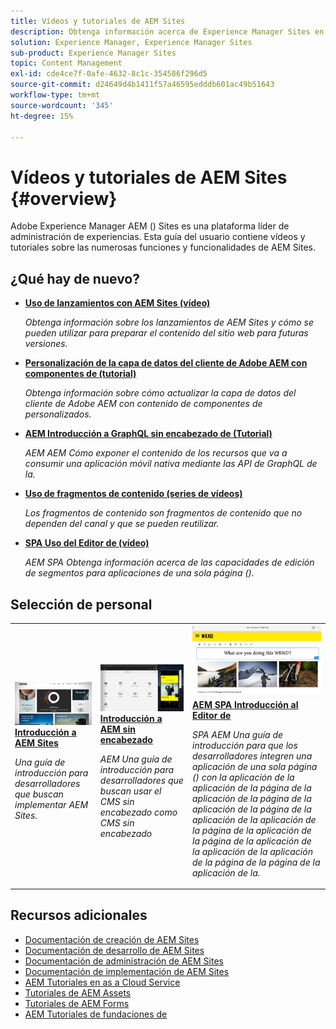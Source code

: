 ```yaml
---
title: Vídeos y tutoriales de AEM Sites
description: Obtenga información acerca de Experience Manager Sites en nuestros vídeos y tutoriales. Descubra nuestras selecciones de personal y las novedades de AEM Sites.
solution: Experience Manager, Experience Manager Sites
sub-product: Experience Manager Sites
topic: Content Management
exl-id: cde4ce7f-0afe-4632-8c1c-354586f296d5
source-git-commit: d24649d4b1411f57a46595edddb601ac49b51643
workflow-type: tm+mt
source-wordcount: '345'
ht-degree: 15%

---
```


# Vídeos y tutoriales de AEM Sites {#overview}

Adobe Experience Manager AEM () Sites es una plataforma líder de administración de experiencias. Esta guía del usuario contiene vídeos y tutoriales sobre las numerosas funciones y funcionalidades de AEM Sites.


<div id="whats-new-section">

## ¿Qué hay de nuevo?

* **[Uso de lanzamientos con AEM Sites (vídeo)](./page-authoring/launches.md)**

   *Obtenga información sobre los lanzamientos de AEM Sites y cómo se pueden utilizar para preparar el contenido del sitio web para futuras versiones.*

* **[Personalización de la capa de datos del cliente de Adobe AEM con componentes de (tutorial)](./integrations/adobe-client-data-layer/data-layer-customize.md)**

   *Obtenga información sobre cómo actualizar la capa de datos del cliente de Adobe AEM con contenido de componentes de personalizados.*

* **[AEM Introducción a GraphQL sin encabezado de (Tutorial)](https://experienceleague.adobe.com/docs/experience-manager-learn/getting-started-with-aem-headless/graphql/overview.html?lang=es)**

   *AEM AEM Cómo exponer el contenido de los recursos que va a consumir una aplicación móvil nativa mediante las API de GraphQL de la.*

* **[Uso de fragmentos de contenido (series de vídeos)](./content-fragments/content-fragments-feature-video-use.md)**

   *Los fragmentos de contenido son fragmentos de contenido que no dependen del canal y que se pueden reutilizar.*

* **[SPA Uso del Editor de (vídeo)](./spa-editor/spa-editor-framework-feature-video-use.md)**

   *AEM SPA Obtenga información acerca de las capacidades de edición de segmentos para aplicaciones de una sola página ().*

</div>

<div id="recs-overview-body-1"></div>
<div id="recs-overview-body-2"></div>
<div id="recs-overview-body-3"></div>
<div id="recs-overview-body-4"></div>
<div id="recs-overview-body-5"></div>
<div id="recs-overview-body-6"></div>

<div id="staff-picks-section">

## Selección de personal

<table>
<tr>
  <td>
    <a href="https://experienceleague.adobe.com/docs/experience-manager-learn/getting-started-wknd-tutorial-develop/overview.html?lang=es">
      <img alt="Introducción a AEM Sites: Tutorial de WKND" src="./assets/aem-wknd-tutorial.png" />
    </a>
    <div>
      <a href="https://experienceleague.adobe.com/docs/experience-manager-learn/getting-started-wknd-tutorial-develop/overview.html?lang=es">
    <strong>Introducción a AEM Sites</strong>
    </a>
    </div>
    <p>
    <em>Una guía de introducción para desarrolladores que buscan implementar AEM Sites.</em>
    <p>
  </td>
  <td>
    <a href="https://experienceleague.adobe.com/docs/experience-manager-learn/getting-started-with-aem-headless/overview.html?lang=es">
    <img alt="Introducción a AEM sin encabezado" src="./assets/aem-headless-tutorial.png" />
    </a>
    <div>
    <a href="https://experienceleague.adobe.com/docs/experience-manager-learn/getting-started-with-aem-headless/overview.html?lang=es">
    <strong>Introducción a AEM sin encabezado</strong>
    </a>
    </div>
    <p>
    <em>AEM Una guía de introducción para desarrolladores que buscan usar el CMS sin encabezado como CMS sin encabezado</em>
    </p>
  </td>
  <td>
    <a href="https://experienceleague.adobe.com/docs/experience-manager-learn/getting-started-with-aem-headless/spa-editor/react/overview.html">
      <img alt="AEM SPA Introducción al Editor de" src="./assets/aem-wknd-spa-editor-tutorial.png" />
    </a>
     <div>
      <a href="https://experienceleague.adobe.com/docs/experience-manager-learn/getting-started-with-aem-headless/spa-editor/react/overview.html">
        <strong>AEM SPA Introducción al Editor de</strong>
      </a>
    </div>
    <p>
    <em>SPA AEM Una guía de introducción para que los desarrolladores integren una aplicación de una sola página () con la aplicación de la aplicación de la página de la aplicación de la página de la aplicación de la página de la aplicación de la aplicación de la página de la aplicación de la página de la aplicación de la aplicación de la aplicación de la página de la página de la aplicación de la.</em>
    <p>
  </td>
</tr>
</table>

</div>

## Recursos adicionales

* [Documentación de creación de AEM Sites](https://experienceleague.adobe.com/docs/experience-manager-65/authoring/home.html)
* [Documentación de desarrollo de AEM Sites](https://experienceleague.adobe.com/docs/experience-manager-65/developing/home.html)
* [Documentación de administración de AEM Sites](https://experienceleague.adobe.com/docs/experience-manager-65/administering/home.html)
* [Documentación de implementación de AEM Sites](https://experienceleague.adobe.com/docs/experience-manager-65/deploying/home.html)
* [AEM Tutoriales en as a Cloud Service](/help/cloud-service/overview.md)
* [Tutoriales de AEM Assets](/help/assets/overview.md)
* [Tutoriales de AEM Forms](/help/forms/overview.md)
* [AEM Tutoriales de fundaciones de](/help/foundation/overview.md)
